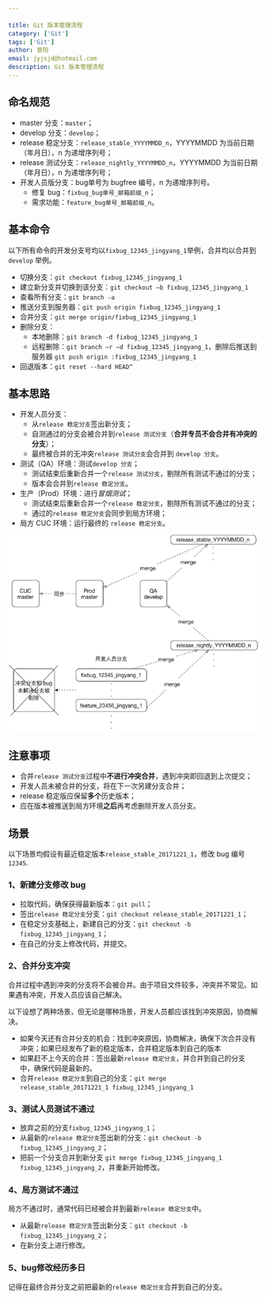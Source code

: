 ```yaml
---

title: Git 版本管理流程
category: ['Git']
tags: ['Git']
author: 景阳
email: jyjsjd@hotmail.com
description: Git 版本管理流程
---
```


## 命名规范
* master 分支：`master`；
* develop 分支：`develop`；
* release 稳定分支：`release_stable_YYYYMMDD_n`，YYYYMMDD 为当前日期（年月日），n 为递增序列号；
* release 测试分支：`release_nightly_YYYYMMDD_n`，YYYYMMDD 为当前日期（年月日），n 为递增序列号；
* 开发人员版分支：bug单号为 bugfree 编号，n 为递增序列号。
  - 修复 bug：`fixbug_bug单号_邮箱前缀_n`；
  - 需求功能：`feature_bug单号_邮箱前缀_n`。

## 基本命令
以下所有命令的开发分支号均以`fixbug_12345_jingyang_1`举例，合并均以合并到 `develop` 举例。

* 切换分支：`git checkout fixbug_12345_jingyang_1`
* 建立新分支并切换到该分支：`git checkout –b fixbug_12345_jingyang_1`
* 查看所有分支：`git branch -a`
* 推送分支到服务器：`git push origin fixbug_12345_jingyang_1`
* 合并分支：`git merge origin/fixbug_12345_jingyang_1`
* 删除分支：
  - 本地删除：`git branch -d fixbug_12345_jingyang_1`
  - 远程删除：`git branch –r –d fixbug_12345_jingyang_1`，删除后推送到服务器 `git push origin :fixbug_12345_jingyang_1`
* 回退版本：`git reset --hard HEAD^`

## 基本思路
* 开发人员分支：
  - 从`release 稳定分支`签出新分支；
  - 自测通过的分支会被合并到`release 测试分支`（**合并专员不会合并有冲突的分支**）；
  - 最终被合并的无冲突`release 测试分支`会合并到 `develop 分支`。
* 测试（QA）环境：测试`develop 分支`；
  - 测试结束后重新合并一个`release 测试分支`，剔除所有测试不通过的分支；
  - 版本会合并到`release 稳定分支`。
* 生产（Prod）环境：进行*冒烟测试*；
  - 测试结束后重新合并一个`release 稳定分支`，剔除所有测试不通过的分支；
  - 通过的`release 稳定分支`会同步到局方环境；
* 局方 CUC 环境：运行最终的 `release 稳定分支`。

![git.png](/assets/img/git.png)

## 注意事项
* 合并`release 测试分支`过程中**不进行冲突合并**，遇到冲突即回退到上次提交；
* 开发人员未被合并的分支，将在下一次另建分支合并；
* release 稳定版应保留**多个**历史版本；
* 应在版本被推送到局方环境**之后**再考虑删除开发人员分支。

## 场景
以下场景均假设有最近稳定版本`release_stable_20171221_1`，修改 bug 编号`12345`.

### 1、新建分支修改 bug
* 拉取代码，确保获得最新版本：`git pull`；
* 签出`release 稳定分支`分支：`git checkout release_stable_20171221_1`；
* 在稳定分支基础上，新建自己的分支：`git checkout -b fixbug_12345_jingyang_1`；
* 在自己的分支上修改代码，并提交。

### 2、合并分支冲突
合并过程中遇到冲突的分支将不会被合并。由于项目文件较多，冲突并不常见。如果遇有冲突，开发人员应该自己解决。

以下设想了两种场景，但无论是哪种场景，开发人员都应该找到冲突原因，协商解决。
* 如果今天还有合并分支的机会：找到冲突原因，协商解决，确保下次合并没有冲突；如果已经发布了新的稳定版本，合并稳定版本到自己的版本
* 如果赶不上今天的合并：签出最新`release 稳定分支`，并合并到自己的分支中，确保代码是最新的。
* 合并`release 稳定分支`到自己的分支：`git merge release_stable_20171221_1 fixbug_12345_jingyang_1`

### 3、测试人员测试不通过
* 放弃之前的分支`fixbug_12345_jingyang_1`；
* 从最新的`release 稳定分支`签出新的分支：`git checkout -b fixbug_12345_jingyang_2`；
* 把前一个分支合并到新分支 `git merge fixbug_12345_jingyang_1 fixbug_12345_jingyang_2`，并重新开始修改。

### 4、局方测试不通过
局方不通过时，通常代码已经被合并到最新`release 稳定分支`中。
* 从最新`release 稳定分支`签出新分支：`git checkout -b fixbug_12345_jingyang_2`；
* 在新分支上进行修改。

### 5、bug修改经历多日
记得在最终合并分支之前把最新的`release 稳定分支`合并到自己的分支。
